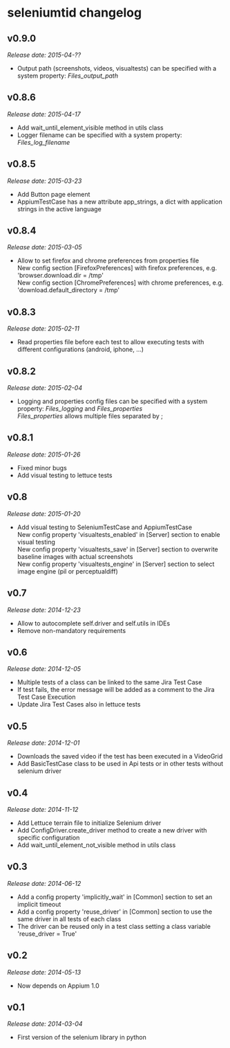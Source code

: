 seleniumtid changelog
=====================

v0.9.0
------

*Release date: 2015-04-??*

  * Output path (screenshots, videos, visualtests) can be specified with a system property: *Files_output_path*

v0.8.6
------

*Release date: 2015-04-17*

  * Add wait_until_element_visible method in utils class
  * Logger filename can be specified with a system property: *Files_log_filename*

v0.8.5
------

*Release date: 2015-03-23*

  * Add Button page element
  * AppiumTestCase has a new attribute app_strings, a dict with application strings in the active language

v0.8.4
------

*Release date: 2015-03-05*

  * Allow to set firefox and chrome preferences from properties file  
    New config section [FirefoxPreferences] with firefox preferences, e.g. 'browser.download.dir = /tmp'  
    New config section [ChromePreferences] with chrome preferences, e.g. 'download.default_directory = /tmp'

v0.8.3
------

*Release date: 2015-02-11*

  * Read properties file before each test to allow executing tests with different configurations (android, iphone, ...)

v0.8.2
------

*Release date: 2015-02-04*

  * Logging and properties config files can be specified with a system property: *Files_logging* and *Files_properties*  
    *Files_properties* allows multiple files separated by ;

v0.8.1
------

*Release date: 2015-01-26*

  * Fixed minor bugs
  * Add visual testing to lettuce tests

v0.8
----

*Release date: 2015-01-20*

  * Add visual testing to SeleniumTestCase and AppiumTestCase  
    New config property 'visualtests_enabled' in [Server] section to enable visual testing  
    New config property 'visualtests_save' in [Server] section to overwrite baseline images with actual screenshots  
    New config property 'visualtests_engine' in [Server] section to select image engine (pil or perceptualdiff)

v0.7
----

*Release date: 2014-12-23*

  * Allow to autocomplete self.driver and self.utils in IDEs
  * Remove non-mandatory requirements

v0.6
----

*Release date: 2014-12-05*

  * Multiple tests of a class can be linked to the same Jira Test Case
  * If test fails, the error message will be added as a comment to the Jira Test Case Execution
  * Update Jira Test Cases also in lettuce tests 

v0.5
----

*Release date: 2014-12-01*

  * Downloads the saved video if the test has been executed in a VideoGrid
  * Add BasicTestCase class to be used in Api tests or in other tests without selenium driver

v0.4
----

*Release date: 2014-11-12*

  * Add Lettuce terrain file to initialize Selenium driver
  * Add ConfigDriver.create_driver method to create a new driver with specific configuration
  * Add wait_until_element_not_visible method in utils class

v0.3
----

*Release date: 2014-06-12*

  * Add a config property 'implicitly_wait' in [Common] section to set an implicit timeout
  * Add a config property 'reuse_driver' in [Common] section to use the same driver in all tests of each class
  * The driver can be reused only in a test class setting a class variable 'reuse_driver = True'

v0.2
----

*Release date: 2014-05-13*

  * Now depends on Appium 1.0

v0.1
----

*Release date: 2014-03-04*

  * First version of the selenium library in python